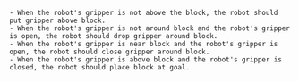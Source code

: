 
    - When the robot's gripper is not above the block, the robot should put gripper above block.
    - When the robot's gripper is not around block and the robot's gripper is open, the robot should drop gripper around block.
    - When the robot's gripper is near block and the robot's gripper is open, the robot should close gripper around block.
    - When the robot's gripper is above block and the robot's gripper is closed, the robot should place block at goal.